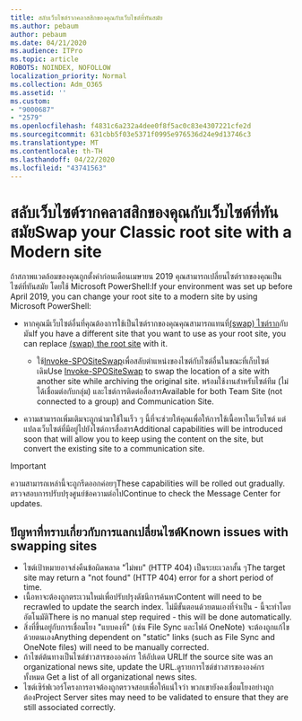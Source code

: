 ```yaml
---
title: สลับเว็บไซต์รากคลาสสิกของคุณกับเว็บไซต์ที่ทันสมัย
ms.author: pebaum
author: pebaum
ms.date: 04/21/2020
ms.audience: ITPro
ms.topic: article
ROBOTS: NOINDEX, NOFOLLOW
localization_priority: Normal
ms.collection: Adm_O365
ms.assetid: ''
ms.custom:
- "9000687"
- "2579"
ms.openlocfilehash: f4831c6a232a4dee0f8f5ac0c83e4307221cfe2d
ms.sourcegitcommit: 631cbb5f03e5371f0995e976536d24e9d13746c3
ms.translationtype: MT
ms.contentlocale: th-TH
ms.lasthandoff: 04/22/2020
ms.locfileid: "43741563"
---
```

# <a name="swap-your-classic-root-site-with-a-modern-site"></a><span data-ttu-id="34986-102">สลับเว็บไซต์รากคลาสสิกของคุณกับเว็บไซต์ที่ทันสมัย</span><span class="sxs-lookup"><span data-stu-id="34986-102">Swap your Classic root site with a Modern site</span></span>

<span data-ttu-id="34986-103">ถ้าสภาพแวดล้อมของคุณถูกตั้งค่าก่อนเดือนเมษายน 2019 คุณสามารถเปลี่ยนไซต์รากของคุณเป็นไซต์ที่ทันสมัย โดยใช้ Microsoft PowerShell:</span><span class="sxs-lookup"><span data-stu-id="34986-103">If your environment was set up before April 2019, you can change your root site to a modern site by using Microsoft PowerShell:</span></span>

- <span data-ttu-id="34986-104">หากคุณมีเว็บไซต์อื่นที่คุณต้องการใช้เป็นไซต์รากของคุณคุณสามารถแทนที่[(swap) ไซต์ราก](https://docs.microsoft.com/sharepoint/modern-root-site)กับมัน</span><span class="sxs-lookup"><span data-stu-id="34986-104">If you have a different site that you want to use as your root site, you can replace [(swap) the root site](https://docs.microsoft.com/sharepoint/modern-root-site) with it.</span></span> 
    - <span data-ttu-id="34986-105">ใช้[Invoke-SPOSiteSwap](https://docs.microsoft.com/powershell/module/sharepoint-online/invoke-spositeswap?view=sharepoint-ps)เพื่อสลับตําแหน่งของไซต์กับไซต์อื่นในขณะที่เก็บไซต์เดิม</span><span class="sxs-lookup"><span data-stu-id="34986-105">Use [Invoke-SPOSiteSwap](https://docs.microsoft.com/powershell/module/sharepoint-online/invoke-spositeswap?view=sharepoint-ps) to swap the location of a site with another site while archiving the original site.</span></span> <span data-ttu-id="34986-106">พร้อมใช้งานสําหรับไซต์ทีม (ไม่ได้เชื่อมต่อกับกลุ่ม) และไซต์การติดต่อสื่อสาร</span><span class="sxs-lookup"><span data-stu-id="34986-106">Available for both Team Site (not connected to a group) and Communication Site.</span></span> 

- <span data-ttu-id="34986-107">ความสามารถเพิ่มเติมจะถูกนํามาใช้ในเร็ว ๆ นี้ที่จะช่วยให้คุณเพื่อให้การใช้เนื้อหาในเว็บไซต์ แต่แปลงเว็บไซต์ที่มีอยู่ไปยังไซต์การสื่อสาร</span><span class="sxs-lookup"><span data-stu-id="34986-107">Additional capabilities will be introduced soon that will allow you to keep using the content on the site, but convert the existing site to a communication site.</span></span> 
>[!Important]
><span data-ttu-id="34986-108">ความสามารถเหล่านี้จะถูกรีดออกค่อยๆ</span><span class="sxs-lookup"><span data-stu-id="34986-108">These capabilities will be rolled out gradually.</span></span> <span data-ttu-id="34986-109">ตรวจสอบการปรับปรุงศูนย์ข้อความต่อไป</span><span class="sxs-lookup"><span data-stu-id="34986-109">Continue to check the Message Center for updates.</span></span> 

## <a name="known-issues-with-swapping-sites"></a><span data-ttu-id="34986-110">ปัญหาที่ทราบเกี่ยวกับการแลกเปลี่ยนไซต์</span><span class="sxs-lookup"><span data-stu-id="34986-110">Known issues with swapping sites</span></span>

- <span data-ttu-id="34986-111">ไซต์เป้าหมายอาจส่งคืนข้อผิดพลาด "ไม่พบ" (HTTP 404) เป็นระยะเวลาสั้น ๆ</span><span class="sxs-lookup"><span data-stu-id="34986-111">The target site may return a "not found" (HTTP 404) error for a short period of time.</span></span>
- <span data-ttu-id="34986-112">เนื้อหาจะต้องถูกตระเวนใหม่เพื่อปรับปรุงดัชนีการค้นหา</span><span class="sxs-lookup"><span data-stu-id="34986-112">Content will need to be recrawled to update the search index.</span></span> <span data-ttu-id="34986-113">ไม่มีขั้นตอนด้วยตนเองที่จําเป็น - นี้จะทําโดยอัตโนมัติ</span><span class="sxs-lookup"><span data-stu-id="34986-113">There is no manual step required - this will be done automatically.</span></span>
- <span data-ttu-id="34986-114">สิ่งที่ขึ้นอยู่กับการเชื่อมโยง "แบบคงที่" (เช่น File Sync และไฟล์ OneNote) จะต้องถูกแก้ไขด้วยตนเอง</span><span class="sxs-lookup"><span data-stu-id="34986-114">Anything dependent on "static" links (such as File Sync and OneNote files) will need to be manually corrected.</span></span>
- <span data-ttu-id="34986-115">ถ้าไซต์ต้นทางเป็นไซต์ข่าวสารขององค์กร ให้อัปเดต URL</span><span class="sxs-lookup"><span data-stu-id="34986-115">If the source site was an organizational news site, update the URL.</span></span><span data-ttu-id="34986-116">ดูรายการไซต์ข่าวสารขององค์กรทั้งหมด</span><span class="sxs-lookup"><span data-stu-id="34986-116"> Get a list of all organizational news sites.</span></span>
- <span data-ttu-id="34986-117">ไซต์เซิร์ฟเวอร์โครงการอาจต้องถูกตรวจสอบเพื่อให้แน่ใจว่า พวกเขายังคงเชื่อมโยงอย่างถูกต้อง</span><span class="sxs-lookup"><span data-stu-id="34986-117">Project Server sites may need to be validated to ensure that they are still associated correctly.</span></span>

